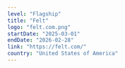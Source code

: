 ```yaml
---
level: "Flagship"
title: "Felt"
logo: "felt.com.png"
startDate: "2025-03-01"
endDate: "2026-02-28"
link: "https://felt.com/"
country: "United States of America"
---
```

